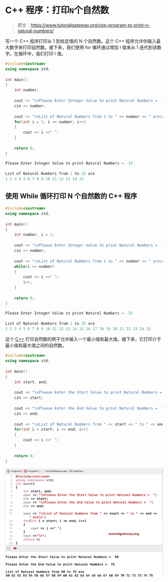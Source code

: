 # C++ 程序：打印`N`个自然数

> 原文：<https://www.tutorialgateway.org/cpp-program-to-print-n-natural-numbers/>

写一个 C++ 程序打印从 1 到给定值的 N 个自然数。这个 C++ 程序允许你输入最大数字来打印自然数。接下来，我们使用 for 循环通过增加 I 值来从 1 迭代到该数字。在循环中，我们打印 I 值。

```cpp
#include<iostream>
using namespace std;

int main()
{
	int number;

	cout << "\nPlease Enter Integer Value to print Natural Numbers =  ";
	cin >> number;

	cout << "\nList of Natural Numbers from 1 to " << number << " are\n"; 
	for(int i = 1; i <= number; i++)
  	{
		cout << i <<" ";
  	}

 	return 0;
}
```

```cpp
Please Enter Integer Value to print Natural Numbers =  15

List of Natural Numbers from 1 to 15 are
1 2 3 4 5 6 7 8 9 10 11 12 13 14 15 
```

## 使用 While 循环打印 N 个自然数的 C++ 程序

```cpp
#include<iostream>
using namespace std;

int main()
{
	int number, i = 1;

	cout << "\nPlease Enter Integer Value to print Natural Numbers =  ";
	cin >> number;

	cout << "\nList of Natural Numbers from 1 to " << number << " are\n"; 
	while(i <= number)
  	{
		cout << i <<" ";
		i++;
  	}

 	return 0;
}
```

```cpp
Please Enter Integer Value to print Natural Numbers =  25

List of Natural Numbers from 1 to 25 are
1 2 3 4 5 6 7 8 9 10 11 12 13 14 15 16 17 18 19 20 21 22 23 24 25 
```

这个 [C++](https://www.tutorialgateway.org/cpp-programs/) 打印自然数的例子允许输入一个最小值和最大值。接下来，它打印介于最小值和最大值之间的自然数。

```cpp
#include<iostream>
using namespace std;

int main()
{
	int start, end;

	cout << "\nPlease Enter the Start Value to print Natural Numbers =  ";
	cin >> start;

	cout << "\nPlease Enter the End Value to print Natural Numbers =  ";
	cin >> end;

	cout << "\nList of Natural Numbers from " << start << " to " << end << " are\n"; 
	for(int i = start; i <= end; i++)
  	{
		cout << i <<" ";
  	}

 	return 0;
}
```

![C++ program to Print N Natural Numbers 3](img/aa40bc3381637e585c5c3503c94a80a1.png)
